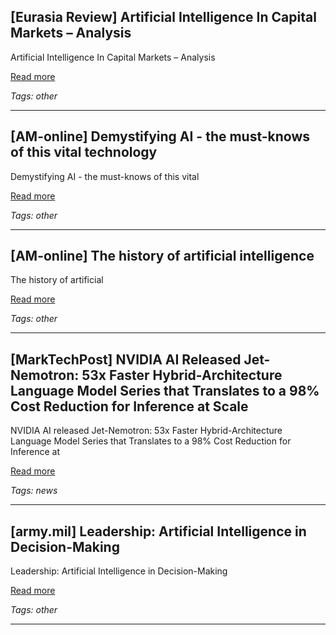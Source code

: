 ## [Eurasia Review] Artificial Intelligence In Capital Markets – Analysis

Artificial Intelligence In Capital Markets – Analysis

[Read more](https://www.eurasiareview.com/16092025-artificial-intelligence-in-capital-markets-analysis/)

_Tags: other_

---
## [AM-online] Demystifying AI - the must-knows of this vital technology

Demystifying AI - the must-knows of this vital

[Read more](https://www.am-online.com/features-landing/simplifying-ai-the-must-knows-of-this-vital-technology)

_Tags: other_

---
## [AM-online] The history of artificial intelligence

The history of artificial

[Read more](https://www.am-online.com/features-landing/the-history-of-artificial-intelligence)

_Tags: other_

---
## [MarkTechPost] NVIDIA AI Released Jet-Nemotron: 53x Faster Hybrid-Architecture Language Model Series that Translates to a 98% Cost Reduction for Inference at Scale

NVIDIA AI released Jet-Nemotron: 53x Faster Hybrid-Architecture Language Model Series that Translates to a 98% Cost Reduction for Inference at

[Read more](https://www.marktechpost.com/2025/08/26/nvidia-ai-released-jet-nemotron-53x-faster-hybrid-architecture-language-model-series-that-translates-to-a-98-cost-reduction-for-inference-at-scale/)

_Tags: news_

---
## [army.mil] Leadership: Artificial Intelligence in Decision-Making

Leadership: Artificial Intelligence in Decision-Making

[Read more](https://www.army.mil/article/286847/leadership_artificial_intelligence_in_decision_making)

_Tags: other_

---
